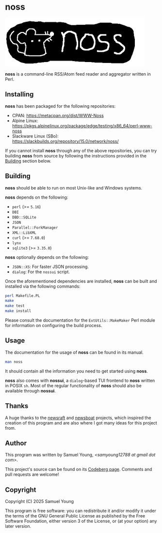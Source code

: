 # noss

![noss](img/noss-logo.png)

**noss** is a command-line RSS/Atom feed reader and aggregator written in
Perl.

## Installing
**noss** has been packaged for the following repositories:
* CPAN: <https://metacpan.org/dist/WWW-Noss>
* Alpine Linux: <https://pkgs.alpinelinux.org/package/edge/testing/x86_64/perl-www-noss>
* Slackware Linux (SBo): <https://slackbuilds.org/repository/15.0/network/noss/>

If you cannot install **noss** through any of the above repositories, you can
try building **noss** from source by following the instructions provided in
the [Building](#Building) section below.

## Building
**noss** should be able to run on most Unix-like and Windows systems.

**noss** depends on the following:
* `perl` (>= `5.16`)
* `DBI`
* `DBD::SQLite`
* `JSON`
* `Parallel::ForkManager`
* `XML::LibXML`
* `curl` (>= `7.68.0`)
* `lynx`
* `sqlite3` (>= `3.35.0`)

**noss** optionally depends on the following:
* `JSON::XS`: For faster JSON processing.
* `dialog`: For the `nossui` script.

Once the aforementioned dependencies are installed, **noss** can be built and
installed via the following commands:
```bash
perl Makefile.PL
make
make test
make install
```
Please consult the documentation for the `ExtUtils::MakeMaker` Perl module for
information on configuring the build process.

## Usage
The documentation for the usage of **noss** can be found in its manual.
```bash
man noss
```
It should contain all the information you need to get started using **noss**.

**noss** also comes with **nossui**, a `dialog`-based TUI frontend to **noss**
written in POSIX `sh`. Most of the regular functionality of **noss** should also
be available through **nossui**.

## Thanks
A huge thanks to the [newsraft](https://codeberg.org/newsraft/newsraft) and
[newsboat](https://newsboat.org/) projects, which inspired the creation of this
program and are also where I got many ideas for this project from.

## Author
This program was written by Samuel Young, *\<samyoung12788 at gmail dot com\>*.

This project's source can be found on its
[Codeberg page](https://codeberg.org/1-1sam/noss). Comments and pull
requests are welcome!

## Copyright
Copyright (C) 2025 Samuel Young

This program is free software: you can redistribute it and/or modify
it under the terms of the GNU General Public License as published by
the Free Software Foundation, either version 3 of the License, or
(at your option) any later version.
